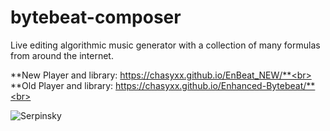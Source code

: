 # bytebeat-composer
Live editing algorithmic music generator with a collection of many formulas from around the internet.

**New Player and library: https://chasyxx.github.io/EnBeat_NEW/**<br>
**Old Player and library: https://chasyxx.github.io/Enhanced-Bytebeat/**<br>

![Serpinsky](https://user-images.githubusercontent.com/1059874/174153211-6e408635-4286-4128-8fcc-78f60d165465.png)